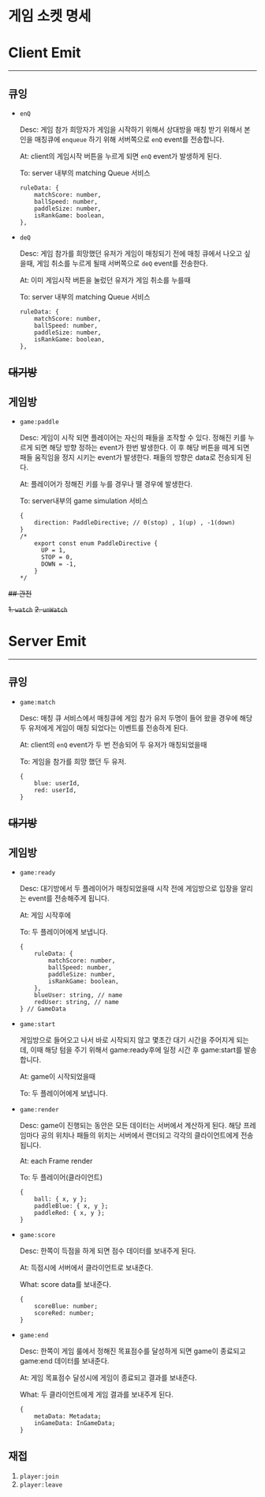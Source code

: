 # 게임 소켓 명세

# Client Emit

---

## 큐잉

- `enQ`
    
    Desc: 게임 참가 희망자가 게임을 시작하기 위해서 상대방을 매칭 받기 위해서 본인을 매칭큐에 `enqueue` 하기 위해 서버쪽으로 `enQ` event를 전송합니다.
    
    At: client의 게임시작 버튼을 누르게 되면 `enQ` event가 발생하게 된다.
    
    To: server 내부의 matching  Queue 서비스
    
    ```tsx
    ruleData: {
        matchScore: number,
        ballSpeed: number,
        paddleSize: number,
        isRankGame: boolean,
    },
    ```
    
- `deQ`
    
    Desc: 게임 참가를 희망했던 유저가 게임이 매칭되기 전에 매칭 큐에서 나오고 싶을때, 게임 취소를 누르게 될때  서버쪽으로 `deQ` event를 전송한다.
    
    At: 이미 게임시작 버튼을 눌렀던 유저가 게임 취소를 누를때
    
    To: server 내부의 matching Queue 서비스
    
    ```tsx
    ruleData: {
        matchScore: number,
        ballSpeed: number,
        paddleSize: number,
        isRankGame: boolean,
    },
    ```
    

## ~~대기방~~

  

## 게임방

- `game:paddle`
    
    Desc: 게임이 시작 되면 플레이어는 자신의 패들을 조작할 수 있다. 정해진 키를 누르게 되면 해당 방향 정하는 event가 한번 발생한다. 이 후 해당 버튼을 떼게 되면 패들 움직임을 정지 시키는 event가 발생한다. 패들의 방향은 data로 전송되게 된다.
    
    At: 플레이어가 정해진 키를 누를 경우나 뗄 경우에 발생한다.
    
    To: server내부의 game simulation 서비스
    
    ```tsx
    {
    	direction: PaddleDirective; // 0(stop) , 1(up) , -1(down)
    }
    /*
        export const enum PaddleDirective {
          UP = 1,
          STOP = 0,
          DOWN = -1,
        }
    */
    ```
    

~~## 관전~~

~~1. `watch`~~
~~2. `unWatch`~~

# Server Emit

---

## 큐잉

- `game:match`
    
    Desc: 매칭 큐 서비스에서 매칭큐에 게임 참가 유저 두명이 들어 왔을 경우에 해당 두 유저에게 게임이 매칭 되었다는 이벤트를 전송하게 된다.
    
    At: client의 `enQ` event가 두 번 전송되어 두 유저가 매칭되었을때
    
    To: 게임을 참가를 희망 했던 두 유저.
    
    ```tsx
    {
    	blue: userId,
    	red: userId,
    }
    ```
    

## ~~대기방~~


## 게임방

- `game:ready`
    
    Desc: 대기방에서 두 플레이어가 매칭되었을때 시작 전에 게임방으로 입장을 알리는 event를 전송해주게 됩니다.
    
    At: 게임 시작후에
    
    To: 두 플레이어에게 보냅니다.
    
    ```tsx
    {
    	ruleData: {
            matchScore: number,
            ballSpeed: number,
            paddleSize: number,
            isRankGame: boolean,
        },
        blueUser: string, // name
        redUser: string, // name
    } // GameData
    ```
    
- `game:start`
    
    게임방으로 들어오고 나서 바로 시작되지 않고 몇초간 대기 시간을 주어지게 되는데, 이때 해당 텀을 주기 위해서 game:ready후에 일정 시간 후 game:start를 발송합니다.
    
    At: game이 시작되었을때
    
    To: 두 플레이어에게 보냅니다.
 
    
- `game:render`
    
    Desc: game이 진행되는 동안은 모든 데이터는 서버에서 계산하게 된다. 해당 프레임마다 공의 위치나 패들의 위치는 서버에서 랜더되고 각각의 클라이언트에게 전송됩니다.
    
    At: each Frame render
    
    To: 두 플레이어(클라이언트)
    
    ```tsx
    {
    	ball: { x, y };
    	paddleBlue: { x, y };
    	paddleRed: { x, y };
    }
    ```
    
- `game:score`
    
    Desc: 한쪽이 득점을 하게 되면 점수 데이터를 보내주게 된다.
    
    At: 득점시에 서버에서 클라이언트로 보내준다.
    
    What: score data를 보내준다.
    
    ```tsx
    {
    	scoreBlue: number;
    	scoreRed: number;
    }
    ```
    
- `game:end`
    
    Desc: 한쪽이 게임 룰에서 정해진 목표점수를 달성하게 되면 game이 종료되고 game:end 데이터를 보내준다.
    
    At: 게임 목표점수 달성시에 게임이 종료되고 결과를 보내준다.
    
    What: 두 클라이언트에게 게임 결과를 보내주게 된다.
    
    ```tsx
    {
    	metaData: Metadata;
    	inGameData: InGameData;
    }
    ```
    

## 재접

1. `player:join`
2. `player:leave`
